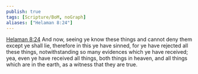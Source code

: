 ```yaml
---
publish: true
tags: [Scripture/BoM, noGraph]
aliases: ["Helaman 8:24"]
---
```

[Helaman 8:24](https://churchofjesuschrist.org/study/scriptures/bofm/hel/8?lang=eng&id=p24#p24) And now, seeing ye know these things and cannot deny them except ye shall lie, therefore in this ye have sinned, for ye have rejected all these things, notwithstanding so many evidences which ye have received; yea, even ye have received all things, both things in heaven, and all things which are in the earth, as a witness that they are true.
